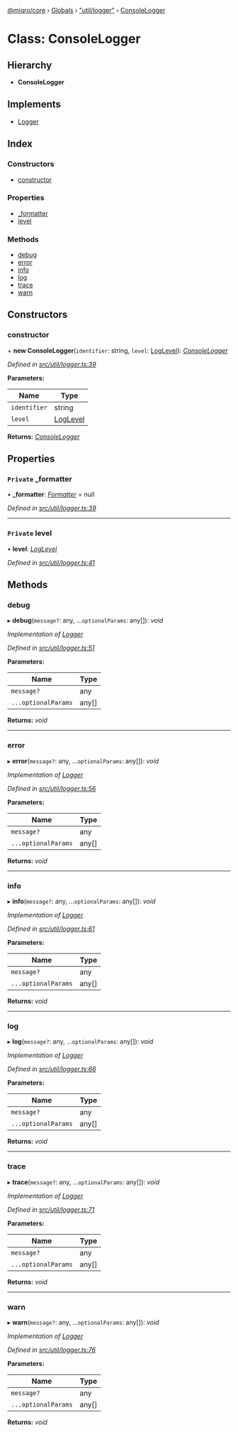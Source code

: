 [@miqro/core](../README.md) › [Globals](../globals.md) › ["util/logger"](../modules/_util_logger_.md) › [ConsoleLogger](_util_logger_.consolelogger.md)

# Class: ConsoleLogger

## Hierarchy

* **ConsoleLogger**

## Implements

* [Logger](../interfaces/_util_logger_.logger.md)

## Index

### Constructors

* [constructor](_util_logger_.consolelogger.md#constructor)

### Properties

* [_formatter](_util_logger_.consolelogger.md#private-_formatter)
* [level](_util_logger_.consolelogger.md#private-level)

### Methods

* [debug](_util_logger_.consolelogger.md#debug)
* [error](_util_logger_.consolelogger.md#error)
* [info](_util_logger_.consolelogger.md#info)
* [log](_util_logger_.consolelogger.md#log)
* [trace](_util_logger_.consolelogger.md#trace)
* [warn](_util_logger_.consolelogger.md#warn)

## Constructors

###  constructor

\+ **new ConsoleLogger**(`identifier`: string, `level`: [LogLevel](../modules/_util_logger_.md#loglevel)): *[ConsoleLogger](_util_logger_.consolelogger.md)*

*Defined in [src/util/logger.ts:39](https://github.com/claukers/miqro-core/blob/65c3631/src/util/logger.ts#L39)*

**Parameters:**

Name | Type |
------ | ------ |
`identifier` | string |
`level` | [LogLevel](../modules/_util_logger_.md#loglevel) |

**Returns:** *[ConsoleLogger](_util_logger_.consolelogger.md)*

## Properties

### `Private` _formatter

• **_formatter**: *[Formatter](../modules/_util_logger_.md#formatter)* = null

*Defined in [src/util/logger.ts:39](https://github.com/claukers/miqro-core/blob/65c3631/src/util/logger.ts#L39)*

___

### `Private` level

• **level**: *[LogLevel](../modules/_util_logger_.md#loglevel)*

*Defined in [src/util/logger.ts:41](https://github.com/claukers/miqro-core/blob/65c3631/src/util/logger.ts#L41)*

## Methods

###  debug

▸ **debug**(`message?`: any, ...`optionalParams`: any[]): *void*

*Implementation of [Logger](../interfaces/_util_logger_.logger.md)*

*Defined in [src/util/logger.ts:51](https://github.com/claukers/miqro-core/blob/65c3631/src/util/logger.ts#L51)*

**Parameters:**

Name | Type |
------ | ------ |
`message?` | any |
`...optionalParams` | any[] |

**Returns:** *void*

___

###  error

▸ **error**(`message?`: any, ...`optionalParams`: any[]): *void*

*Implementation of [Logger](../interfaces/_util_logger_.logger.md)*

*Defined in [src/util/logger.ts:56](https://github.com/claukers/miqro-core/blob/65c3631/src/util/logger.ts#L56)*

**Parameters:**

Name | Type |
------ | ------ |
`message?` | any |
`...optionalParams` | any[] |

**Returns:** *void*

___

###  info

▸ **info**(`message?`: any, ...`optionalParams`: any[]): *void*

*Implementation of [Logger](../interfaces/_util_logger_.logger.md)*

*Defined in [src/util/logger.ts:61](https://github.com/claukers/miqro-core/blob/65c3631/src/util/logger.ts#L61)*

**Parameters:**

Name | Type |
------ | ------ |
`message?` | any |
`...optionalParams` | any[] |

**Returns:** *void*

___

###  log

▸ **log**(`message?`: any, ...`optionalParams`: any[]): *void*

*Implementation of [Logger](../interfaces/_util_logger_.logger.md)*

*Defined in [src/util/logger.ts:66](https://github.com/claukers/miqro-core/blob/65c3631/src/util/logger.ts#L66)*

**Parameters:**

Name | Type |
------ | ------ |
`message?` | any |
`...optionalParams` | any[] |

**Returns:** *void*

___

###  trace

▸ **trace**(`message?`: any, ...`optionalParams`: any[]): *void*

*Implementation of [Logger](../interfaces/_util_logger_.logger.md)*

*Defined in [src/util/logger.ts:71](https://github.com/claukers/miqro-core/blob/65c3631/src/util/logger.ts#L71)*

**Parameters:**

Name | Type |
------ | ------ |
`message?` | any |
`...optionalParams` | any[] |

**Returns:** *void*

___

###  warn

▸ **warn**(`message?`: any, ...`optionalParams`: any[]): *void*

*Implementation of [Logger](../interfaces/_util_logger_.logger.md)*

*Defined in [src/util/logger.ts:76](https://github.com/claukers/miqro-core/blob/65c3631/src/util/logger.ts#L76)*

**Parameters:**

Name | Type |
------ | ------ |
`message?` | any |
`...optionalParams` | any[] |

**Returns:** *void*
